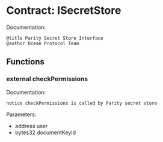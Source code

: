 
# Contract: ISecretStore

Documentation:
```
@title Parity Secret Store Interface
@author Ocean Protocol Team
```

## Functions

### external checkPermissions

Documentation:

```
notice checkPermissions is called by Parity secret store
```
Parameters:
* address user
* bytes32 documentKeyId

